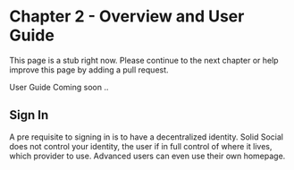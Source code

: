 # Chapter 2 - Overview and User Guide

This page is a stub right now.  Please continue to the next chapter or help improve this page by adding a pull request.

User Guide Coming soon ..

## Sign In

A pre requisite to signing in is to have a decentralized identity.  Solid Social does not control your identity, the user if in full control of where it lives, which provider to use.  Advanced users can even use their own homepage.

